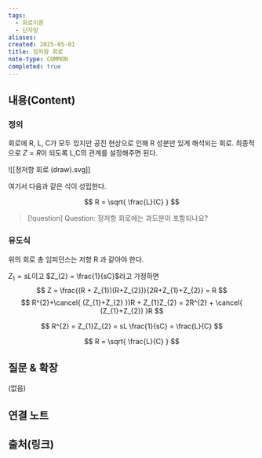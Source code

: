 ```yaml
---
tags:
  - 회로이론
  - 단자망
aliases: 
created: 2025-05-01
title: 정저항 회로
note-type: COMMON
completed: true
---
```


## 내용(Content)

### 정의

회로에 R, L, C가 모두 있지만 공진 현상으로 인해 R 성분만 있게 해석되는 회로. 최종적으로 $Z = R$이 되도록 L,C의 관계를 설정해주면 된다.

![[정저항 회로 (draw).svg]]

여기서 다음과 같은 식이 성립한다.

$$
R = \sqrt{ \frac{L}{C} }
$$

>[!question] Question: 정저항 회로에는 과도분이 포함되나요?
>
### 유도식

위의 회로 총 임피던스는 저항 R 과 같아야 한다.

$Z_{1} = sL$이고 $Z_{2} = \frac{1}{sC}$라고 가정하면
$$
Z = \frac{(R + Z_{1})(R+Z_{2})}{2R+Z_{1}+Z_{2}} = R
$$
$$
R^{2}+\cancel{ (Z_{1}+Z_{2} })R + Z_{1}Z_{2} = 2R^{2} + \cancel{ (Z_{1}+Z_{2}) }R
$$

$$
R^{2} = Z_{1}Z_{2} = sL \frac{1}{sC} = \frac{L}{C}
$$

$$
R = \sqrt{ \frac{L}{C} }
$$

## 질문 & 확장

(없음)

## 연결 노트

## 출처(링크)

